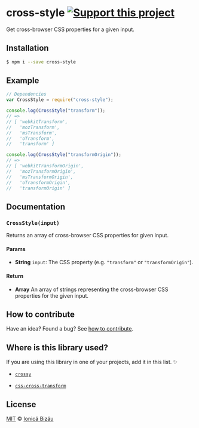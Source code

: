 # cross-style [![Support this project][donate-now]][paypal-donations]

Get cross-browser CSS properties for a given input.

## Installation

```sh
$ npm i --save cross-style
```

## Example

```js
// Dependencies
var CrossStyle = require("cross-style");

console.log(CrossStyle("transform"));
// =>
// [ 'webkitTransform',
//   'mozTransform',
//   'msTransform',
//   'oTransform',
//   'transform' ]

console.log(CrossStyle("transformOrigin"));
// =>
// [ 'webkitTransformOrigin',
//   'mozTransformOrigin',
//   'msTransformOrigin',
//   'oTransformOrigin',
//   'transformOrigin' ]
```

## Documentation

### `CrossStyle(input)`
Returns an array of cross-browser CSS properties for given input.

#### Params
- **String** `input`: The CSS property (e.g. `"transform"` or `"transformOrigin"`).

#### Return
- **Array** An array of strings representing the cross-browser CSS properties for the given input.

## How to contribute
Have an idea? Found a bug? See [how to contribute][contributing].

## Where is this library used?
If you are using this library in one of your projects, add it in this list. :sparkles:

 - [`crossy`](https://github.com/IonicaBizau/crossy.js)

 - [`css-cross-transform`](https://github.com/IonicaBizau/css.cross-transform.js)

## License

[MIT][license] © [Ionică Bizău][website]

[paypal-donations]: https://www.paypal.com/cgi-bin/webscr?cmd=_s-xclick&hosted_button_id=RVXDDLKKLQRJW
[donate-now]: http://i.imgur.com/6cMbHOC.png

[license]: http://showalicense.com/?fullname=Ionic%C4%83%20Biz%C4%83u%20%3Cbizauionica%40gmail.com%3E%20(http%3A%2F%2Fionicabizau.net)&year=2015#license-mit
[website]: http://ionicabizau.net
[contributing]: /CONTRIBUTING.md
[docs]: /DOCUMENTATION.md